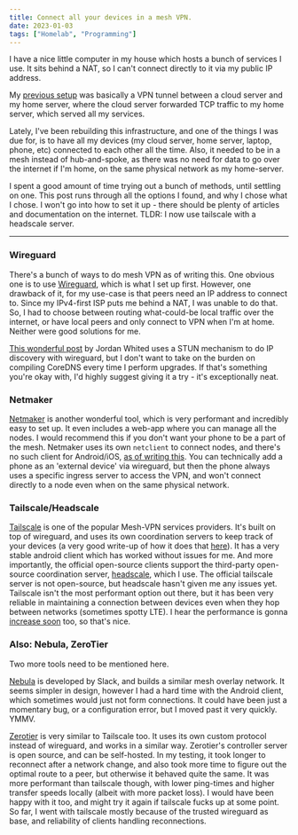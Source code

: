 ```yaml
---
title: Connect all your devices in a mesh VPN.
date: 2023-01-03
tags: ["Homelab", "Programming"]
---
```


I have a nice little computer in my house which hosts a bunch of services I use. It sits behind a NAT, so I can't connect directly to it via my public IP address.

My [previous setup][previous-setup] was basically a VPN tunnel between a cloud server and my home server, where the cloud server forwarded TCP traffic to my home server, which served all my services.

Lately, I've been rebuilding this infrastructure, and one of the things I was due for, is to have all my devices (my cloud server, home server, laptop, phone, etc) connected to each other all the time. Also, it needed to be in a mesh instead of hub-and-spoke, as there was no need for data to go over the internet if I'm home, on the same physical network as my home-server.

I spent a good amount of time trying out a bunch of methods, until settling on one. This post runs through all the options I found, and why I chose what I chose. I won't go into how to set it up - there should be plenty of articles and documentation on the internet.
TLDR: I now use tailscale with a headscale server.

---

### Wireguard
There's a bunch of ways to do mesh VPN as of writing this. One obvious one is to use [Wireguard][wireguard], which is what I set up first. However, one drawback of it, for my use-case is that peers need an IP address to connect to. Since my IPv4-first ISP puts me behind a NAT, I was unable to do that. So, I had to choose between routing what-could-be local traffic over the internet, or have local peers and only connect to VPN when I'm at home. Neither were good solutions for me.

[This wonderful post][wireguard-stun] by Jordan Whited uses a STUN mechanism to do IP discovery with wireguard, but I don't want to take on the burden on compiling CoreDNS every time I perform upgrades. If that's something you're okay with, I'd highly suggest giving it a try - it's exceptionally neat.

### Netmaker

[Netmaker][netmaker] is another wonderful tool, which is very performant and incredibly easy to set up. It even includes a web-app where you can manage all the nodes. I would recommend this if you don't want your phone to be a part of the mesh. Netmaker uses its own `netclient` to connect nodes, and there's no such client for Android/iOS, [as of writing this][netmaker-android]. You can technically add a phone as an 'external device' via wireguard, but then the phone always uses a specific ingress server to access the VPN, and won't connect directly to a node even when on the same physical network.

### Tailscale/Headscale

[Tailscale][tailscale] is one of the popular Mesh-VPN services providers. It's built on top of wireguard, and uses its own coordination servers to keep track of your devices (a very good write-up of how it does that [here][nat-traversal]). It has a very stable android client which has worked without issues for me. And more importantly, the official open-source clients support the third-party open-source coordination server, [headscale], which I use. The official tailscale server is not open-source, but headscale hasn't given me any issues yet. Tailscale isn't the most performant option out there, but it has been very reliable in maintaining a connection between devices even when they hop between networks (sometimes spotty LTE). I hear the performance is gonna [increase soon][tailscale-faster] too, so that's nice.


### Also: Nebula, ZeroTier

Two more tools need to be mentioned here.

[Nebula][nebula] is developed by Slack, and builds a similar mesh overlay network. It seems simpler in design, however I had a hard time with the Android client, which sometimes would just not form connections. It could have been just a momentary bug, or a configuration error, but I moved past it very quickly. YMMV.

[Zerotier][zerotier] is very similar to Tailscale too. It uses its own custom protocol instead of wireguard, and works in a similar way. Zerotier's controller server is open source, and can be self-hosted. In my testing, it took longer to reconnect after a network change, and also took more time to figure out the optimal route to a peer, but otherwise it behaved quite the same. It was more performant than tailscale though, with lower ping-times and higher transfer speeds locally (albeit with more packet loss). I would have been happy with it too, and might try it again if tailscale fucks up at some point. So far, I went with tailscale mostly because of the trusted wireguard as base, and reliability of clients handling reconnections.





[previous-setup]: /2020/01/11/personal-infrastructure-overview/#how-things-actually-connect
[wireguard]: https://www.wireguard.com/quickstart/
[wireguard-stun]: https://www.jordanwhited.com/posts/wireguard-endpoint-discovery-nat-traversal/
[netmaker]: https://www.netmaker.org/
[netmaker-android]: https://github.com/gravitl/netmaker/discussions/631
[tailscale]: https://tailscale.com/
[nat-traversal]: https://tailscale.com/blog/how-nat-traversal-works/
[headscale]: https://github.com/juanfont/headscale
[tailscale-faster]: https://tailscale.com/blog/throughput-improvements/
[zerotier]: https://www.zerotier.com/
[nebula]: https://github.com/slackhq/nebula